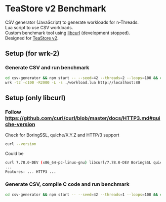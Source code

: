 # TeaStore v2 Benchmark
CSV generator (JavaScript) to generate workloads for n-Threads.  
Lua script to use CSV workloads.  
Custom benchmark tool using [libcurl](https://curl.se/libcurl) (development stopped).  
Designed for [TeaStore v2](https://github.com/DevPhilB/TeaStore).

## Setup (for wrk-2)
### Generate CSV and run benchmark
```sh
cd csv-generator && npm start -- --seed=42 --threads=2 --loops=100 && cd .. && \
wrk -t2 -c100 -R2000 -L -s ./workload.lua http://localhost:80
```

## Setup (only libcurl)
### Follow https://github.com/curl/curl/blob/master/docs/HTTP3.md#quiche-version
Check for BoringSSL, quiche/X.Y.Z and HTTP/3 support
```sh
curl --version
```
Could be 
```sh
curl 7.78.0-DEV (x86_64-pc-linux-gnu) libcurl/7.78.0-DEV BoringSSL quiche/X.Y.Z
...
Features: ... HTTP3 ...
```

### Generate CSV, compile C code and run benchmark

```sh
cd csv-generator && npm start -- --seed=42 --threads=1 --loops=100 && cd .. && make && ./benchmark
```
